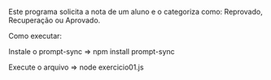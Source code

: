 Este programa solicita a nota de um aluno e o categoriza como: Reprovado, Recuperação ou Aprovado.

Como executar:

Instale o prompt-sync => npm install prompt-sync

Execute o arquivo => node exercicio01.js